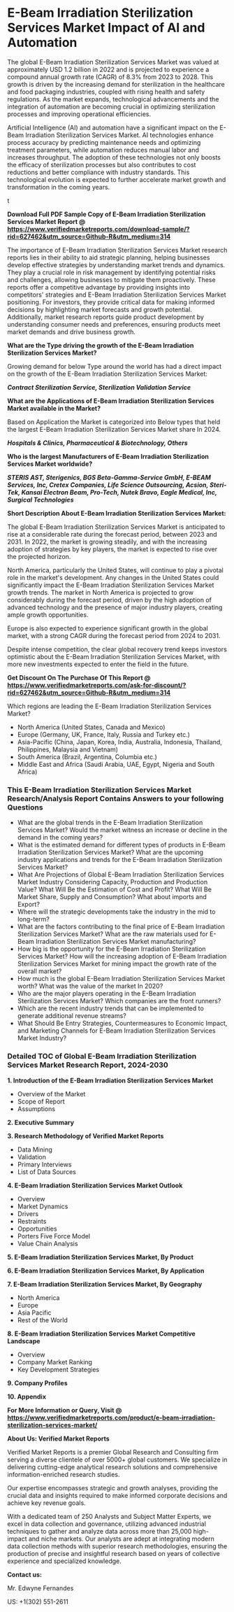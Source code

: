 <meta name="title" content="Global  E-Beam Irradiation Sterilization Services Market Impact of AI and Automation"><meta name="description" content="  The global E-Beam Irradiation Sterilization Services Market was valued at approximately USD 1.2 billion in 2022 and is projected to experience a compound annual grow"><meta name="title" content=" E-Beam Irradiation Sterilization Services Market Size, Share, Scope, Trends, Growth, Opportunities, Analysis, Forecast"> <h1>E-Beam Irradiation Sterilization Services Market Impact of AI and Automation</h1> <p>The global E-Beam Irradiation Sterilization Services Market was valued at approximately USD 1.2 billion in 2022 and is projected to experience a compound annual growth rate (CAGR) of 8.3% from 2023 to 2028. This growth is driven by the increasing demand for sterilization in the healthcare and food packaging industries, coupled with rising health and safety regulations. As the market expands, technological advancements and the integration of automation are becoming crucial in optimizing sterilization processes and improving operational efficiencies.</p> <p>Artificial Intelligence (AI) and automation have a significant impact on the E-Beam Irradiation Sterilization Services Market. AI technologies enhance process accuracy by predicting maintenance needs and optimizing treatment parameters, while automation reduces manual labor and increases throughput. The adoption of these technologies not only boosts the efficacy of sterilization processes but also contributes to cost reductions and better compliance with industry standards. This technological evolution is expected to further accelerate market growth and transformation in the coming years.</p> t</p><p id="" class=""><strong>Download Full PDF Sample Copy of E-Beam Irradiation Sterilization Services Market Report @ <a href="https://www.verifiedmarketreports.com/download-sample/?rid=627462&utm_source=Github-R&utm_medium=314" target="_blank">https://www.verifiedmarketreports.com/download-sample/?rid=627462&utm_source=Github-R&utm_medium=314</a></strong></p><p>The importance of&nbsp;E-Beam Irradiation Sterilization Services Market research reports lies in their ability to aid strategic planning, helping businesses develop effective strategies by understanding market trends and dynamics. They play a crucial role in risk management by identifying potential risks and challenges, allowing businesses to mitigate them proactively. These reports offer a competitive advantage by providing insights into competitors' strategies and E-Beam Irradiation Sterilization Services Market positioning. For investors, they provide critical data for making informed decisions by highlighting market forecasts and growth potential. Additionally, market research reports guide product development by understanding consumer needs and preferences, ensuring products meet market demands and drive business growth.</p><p><strong>What are the&nbsp;Type driving the growth of the E-Beam Irradiation Sterilization Services Market?</strong></p><p id="" class="">Growing demand for below Type around the world has had a direct impact on the growth of the E-Beam Irradiation Sterilization Services Market:</p><em><strong>Contract Sterilization Service, Sterilization Validation Service</strong></em></p><strong>What are the&nbsp;Applications&nbsp;of E-Beam Irradiation Sterilization Services Market available in the Market?</strong></p><p id="" class="">Based on Application the Market is categorized into Below types that held the largest E-Beam Irradiation Sterilization Services Market share In 2024.</p><em><strong>Hospitals & Clinics, Pharmaceutical & Biotechnology, Others</strong></em></p><strong>Who is the largest Manufacturers of E-Beam Irradiation Sterilization Services Market worldwide?</strong></p><p><em><strong>STERIS AST, Sterigenics, BGS Beta-Gamma-Service GmbH, E-BEAM Services, Inc, Cretex Companies, Life Science Outsourcing, Acsion, Steri-Tek, Kansai Electron Beam, Pro-Tech, Nutek Bravo, Eagle Medical, Inc, Surgical Technologies</strong></em></p><p id="" class=""><strong>Short Description About E-Beam Irradiation Sterilization Services Market:</strong></p><p>The global E-Beam Irradiation Sterilization Services Market is anticipated to rise at a considerable rate during the forecast period, between 2023 and 2031. In 2022, the market is growing steadily, and with the increasing adoption of strategies by key players, the market is expected to rise over the projected horizon.</p><p>North America, particularly the United States, will continue to play a pivotal role in the market's development. Any changes in the United States could significantly impact the E-Beam Irradiation Sterilization Services Market growth trends. The market in North America is projected to grow considerably during the forecast period, driven by the high adoption of advanced technology and the presence of major industry players, creating ample growth opportunities.</p><p>Europe is also expected to experience significant growth in the global market, with a strong CAGR during the forecast period from 2024 to 2031.</p><p>Despite intense competition, the clear global recovery trend keeps investors optimistic about the E-Beam Irradiation Sterilization Services Market, with more new investments expected to enter the field in the future.</p><p id="" class=""><strong>Get Discount On The Purchase Of This Report @ <a href="https://www.verifiedmarketreports.com/ask-for-discount/?rid=627462&utm_source=Github-R&utm_medium=314" target="_blank">https://www.verifiedmarketreports.com/ask-for-discount/?rid=627462&utm_source=Github-R&utm_medium=314</a></strong></p>Which regions are leading the E-Beam Irradiation Sterilization Services Market?</p><ul><li>North America (United States, Canada and Mexico)</li><li>Europe (Germany, UK, France, Italy, Russia and Turkey etc.)</li><li>Asia-Pacific (China, Japan, Korea, India, Australia, Indonesia, Thailand, Philippines, Malaysia and Vietnam)</li><li>South America (Brazil, Argentina, Columbia etc.)</li><li>Middle East and Africa (Saudi Arabia, UAE, Egypt, Nigeria and South Africa)</li></ul><h3 id="" class="">This E-Beam Irradiation Sterilization Services Market Research/Analysis Report Contains Answers to your following Questions</h3><ul><li>What are the global trends in the E-Beam Irradiation Sterilization Services Market? Would the market witness an increase or decline in the demand in the coming years?</li><li>What is the estimated demand for different types of products in E-Beam Irradiation Sterilization Services Market? What are the upcoming industry applications and trends for the E-Beam Irradiation Sterilization Services Market?</li><li>What Are Projections of Global E-Beam Irradiation Sterilization Services Market Industry Considering Capacity, Production and Production Value? What Will Be the Estimation of Cost and Profit? What Will Be Market Share, Supply and Consumption? What about imports and Export?</li><li>Where will the strategic developments take the industry in the mid to long-term?</li><li>What are the factors contributing to the final price of E-Beam Irradiation Sterilization Services Market? What are the raw materials used for E-Beam Irradiation Sterilization Services Market manufacturing?</li><li>How big is the opportunity for the E-Beam Irradiation Sterilization Services Market? How will the increasing adoption of E-Beam Irradiation Sterilization Services Market for mining impact the growth rate of the overall market?</li><li>How much is the global E-Beam Irradiation Sterilization Services Market worth? What was the value of the market In 2020?</li><li>Who are the major players operating in the E-Beam Irradiation Sterilization Services Market? Which companies are the front runners?</li><li>Which are the recent industry trends that can be implemented to generate additional revenue streams?</li><li>What Should Be Entry Strategies, Countermeasures to Economic Impact, and Marketing Channels for E-Beam Irradiation Sterilization Services Market Industry?</li></ul><h3 id="" class="">Detailed TOC of Global E-Beam Irradiation Sterilization Services Market Research Report, 2024-2030</h3><p id="" class=""><strong>1. Introduction of the E-Beam Irradiation Sterilization Services Market</strong></p><ul><li>Overview of the Market</li><li>Scope of Report</li><li>Assumptions</li></ul><p id="" class=""><strong>2. Executive Summary</strong></p><p id="" class=""><strong>3. Research Methodology of Verified Market Reports</strong></p><ul><li>Data Mining</li><li>Validation</li><li>Primary Interviews</li><li>List of Data Sources</li></ul><p id="" class=""><strong>4. E-Beam Irradiation Sterilization Services Market Outlook</strong></p><ul><li>Overview</li><li>Market Dynamics</li><li>Drivers</li><li>Restraints</li><li>Opportunities</li><li>Porters Five Force Model</li><li>Value Chain Analysis</li></ul><p id="" class=""><strong>5. E-Beam Irradiation Sterilization Services Market, By Product</strong></p><p id="" class=""><strong>6. E-Beam Irradiation Sterilization Services Market, By Application</strong></p><p id="" class=""><strong>7. E-Beam Irradiation Sterilization Services Market, By Geography</strong></p><ul><li>North America</li><li>Europe</li><li>Asia Pacific</li><li>Rest of the World</li></ul><p id="" class=""><strong>8. E-Beam Irradiation Sterilization Services Market Competitive Landscape</strong></p><ul><li>Overview</li><li>Company Market Ranking</li><li>Key Development Strategies</li></ul><p id="" class=""><strong>9. Company Profiles</strong></p><p id="" class=""><strong>10. Appendix</strong></p><p id="" class=""><strong>For More Information or Query, Visit @ <a href="https://www.verifiedmarketreports.com/product/e-beam-irradiation-sterilization-services-market/" target="_blank">https://www.verifiedmarketreports.com/product/e-beam-irradiation-sterilization-services-market/</a></strong></p><p id="" class=""><strong>About Us: Verified Market Reports</strong></p><p id="" class="">Verified Market Reports is a premier Global Research and Consulting firm serving a diverse clientele of over 5000+ global customers. We specialize in delivering cutting-edge analytical research solutions and comprehensive information-enriched research studies.</p><p id="" class="">Our expertise encompasses strategic and growth analyses, providing the crucial data and insights required to make informed corporate decisions and achieve key revenue goals.</p><p id="" class="">With a dedicated team of 250 Analysts and Subject Matter Experts, we excel in data collection and governance, utilizing advanced industrial techniques to gather and analyze data across more than 25,000 high-impact and niche markets. Our analysts are adept at integrating modern data collection methods with superior research methodologies, ensuring the production of precise and insightful research based on years of collective experience and specialized knowledge.</p><p id="" class=""><strong>Contact us:</strong></p><p id="" class="">Mr. Edwyne Fernandes</p><p id="" class="">US: +1(302) 551-2611</p>